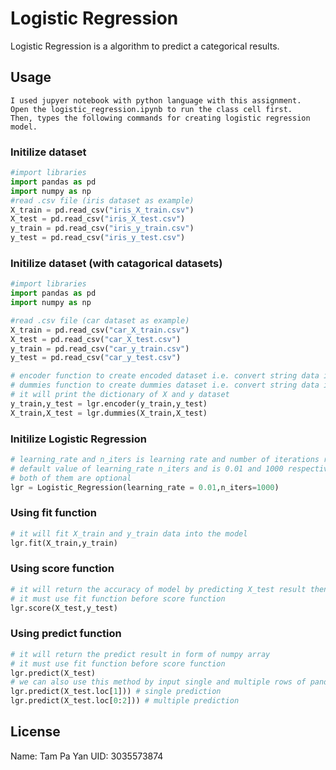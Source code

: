 # Logistic Regression
Logistic Regression is a algorithm to predict a categorical results.


## Usage
```
I used jupyer notebook with python language with this assignment.
Open the logistic_regression.ipynb to run the class cell first.
Then, types the following commands for creating logistic regression model.
```
### Initilize dataset
```python
#import libraries
import pandas as pd
import numpy as np
#read .csv file (iris dataset as example)
X_train = pd.read_csv("iris_X_train.csv")
X_test = pd.read_csv("iris_X_test.csv")
y_train = pd.read_csv("iris_y_train.csv")
y_test = pd.read_csv("iris_y_test.csv")
```

### Initilize dataset (with catagorical datasets)
```python
#import libraries
import pandas as pd
import numpy as np

#read .csv file (car dataset as example)
X_train = pd.read_csv("car_X_train.csv")
X_test = pd.read_csv("car_X_test.csv")
y_train = pd.read_csv("car_y_train.csv")
y_test = pd.read_csv("car_y_test.csv")

# encoder function to create encoded dataset i.e. convert string data into categorical numeric values
# dummies function to create dummies dataset i.e. convert string data into categorical numeric arrays
# it will print the dictionary of X and y dataset
y_train,y_test = lgr.encoder(y_train,y_test)
X_train,X_test = lgr.dummies(X_train,X_test)
```

### Initilize Logistic Regression
```python
# learning_rate and n_iters is learning rate and number of iterations respectively
# default value of learning_rate n_iters and is 0.01 and 1000 respectively
# both of them are optional
lgr = Logistic_Regression(learning_rate = 0.01,n_iters=1000) 
```
### Using fit function
```python
# it will fit X_train and y_train data into the model
lgr.fit(X_train,y_train)
```
### Using score function
```python
# it will return the accuracy of model by predicting X_test result then compare to y_test
# it must use fit function before score function
lgr.score(X_test,y_test)
```
### Using predict function
```python
# it will return the predict result in form of numpy array
# it must use fit function before score function
lgr.predict(X_test)
# we can also use this method by input single and multiple rows of pandas dataframe
lgr.predict(X_test.loc[1])) # single prediction
lgr.predict(X_test.loc[0:2])) # multiple prediction
```

## License
Name: Tam Pa Yan 
UID: 3035573874
